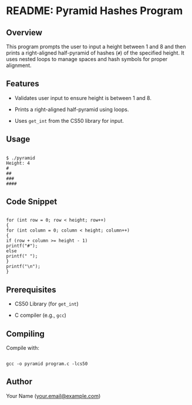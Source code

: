 # README: Pyramid Hashes Program



## Overview

This program prompts the user to input a height between 1 and 8 and then prints a right-aligned half-pyramid of hashes (`#`) of the specified height. It uses nested loops to manage spaces and hash symbols for proper alignment.

## Features

- Validates user input to ensure height is between 1 and 8.

- Prints a right-aligned half-pyramid using loops.

- Uses `get_int` from the CS50 library for input.

## Usage

```

$ ./pyramid
Height: 4
#
##
###
####

```

## Code Snippet

```

for (int row = 0; row < height; row++)
{
for (int column = 0; column < height; column++)
{
if (row + column >= height - 1)
printf("#");
else
printf(" ");
}
printf("\n");
}

```

## Prerequisites

- CS50 Library (for `get_int`)

- C compiler (e.g., `gcc`)

## Compiling

Compile with:

```

gcc -o pyramid program.c -lcs50

```

## Author

Your Name (your.email@example.com)
